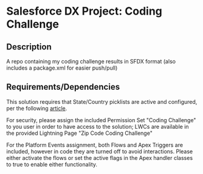 # Salesforce DX Project: Coding Challenge

## Description

A repo containing my coding challenge results in SFDX format (also includes a package.xml for easier push/pull)

## Requirements/Dependencies

This solution requires that State/Country picklists are active and configured, per the following [article](https://help.salesforce.com/s/articleView?language=en_US&id=sf.admin_state_country_picklists_configure.htm&type=5).

For security, please assign the included Permission Set "Coding Challenge" to you user in order to have access to the solution; LWCs are available in the provided Lightning Page "Zip Code Coding Challenge"

For the Platform Events assignment, both Flows and Apex Triggers are included, however in code they are turned off to avoid interactions. Please either activate the flows or set the active flags in the Apex handler classes to true to enable either functionality.
